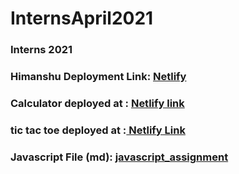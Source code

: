 # InternsApril2021

### Interns 2021
### Himanshu Deployment Link: [ Netlify ](https://flamboyant-payne-5cd134.netlify.app)
### Calculator deployed at : [ Netlify link ](https://blissful-benz-51562e.netlify.app/)
### tic tac toe deployed at :[ Netlify Link](https://distracted-bell-b7736a.netlify.app/)
### Javascript File (md): [ javascript_assignment ](javascript_assignment.md)
